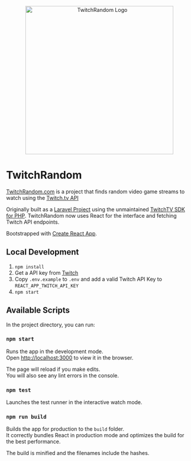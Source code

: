 <p align="center"><a href="https://twitchrandom.com"><img src="https://twitchrandom.com/logo_slogan.png" width="400" alt="TwitchRandom Logo"></a></p>

# TwitchRandom

[TwitchRandom.com](https://twitchrandom.com/) is a project that finds random video game streams to watch using the [Twitch.tv API](https://dev.twitch.tv/docs/v5/)

Originally built as a [Laravel Project](https://github.com/joshrosenhanst/twitchrandom/tree/laravel) using the unmaintained [TwitchTV SDK for PHP](https://github.com/jofner/Twitch-SDK). TwitchRandom now uses React for the interface and fetching Twitch API endpoints.

Bootstrapped with [Create React App](https://github.com/facebookincubator/create-react-app).

## Local Development

1. `npm install`
2. Get a API key from [Twitch](https://dev.twitch.tv/)
3. Copy `.env.example` to `.env` and add a valid Twitch API Key to `REACT_APP_TWITCH_API_KEY`
4. `npm start`

## Available Scripts

In the project directory, you can run:

### `npm start`

Runs the app in the development mode.<br>
Open [http://localhost:3000](http://localhost:3000) to view it in the browser.

The page will reload if you make edits.<br>
You will also see any lint errors in the console.

### `npm test`

Launches the test runner in the interactive watch mode.

### `npm run build`

Builds the app for production to the `build` folder.<br>
It correctly bundles React in production mode and optimizes the build for the best performance.

The build is minified and the filenames include the hashes.